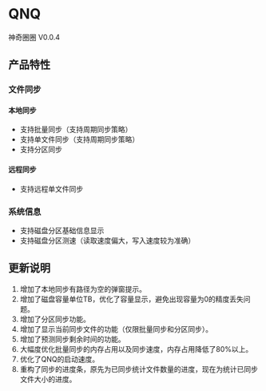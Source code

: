 # QNQ
神奇圈圈 V0.0.4

## 产品特性
### 文件同步
#### 本地同步
- 支持批量同步（支持周期同步策略）
- 支持单文件同步（支持周期同步策略）
- 支持分区同步
#### 远程同步
- 支持远程单文件同步

### 系统信息
- 支持磁盘分区基础信息显示
- 支持磁盘分区测速（读取速度偏大，写入速度较为准确）

## 更新说明
1. 增加了本地同步有路径为空的弹窗提示。
2. 增加了磁盘容量单位TB，优化了容量显示，避免出现容量为0的精度丢失问题。
3. 增加了分区同步功能。 
4. 增加了显示当前同步文件的功能（仅限批量同步和分区同步）。
5. 增加了预测同步剩余时间的功能。
5. 大幅度优化批量同步的内存占用以及同步速度，内存占用降低了80%以上。
6. 优化了QNQ的启动速度。
7. 重构了同步的进度条，原先为已同步统计文件数量的进度，现在为统计已同步文件大小的进度。
